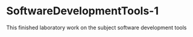 # SoftwareDevelopmentTools-1
This finished laboratory work on the subject software development tools
